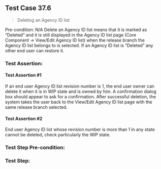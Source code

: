 ## Test Case 37.6

> Deleting an Agency ID list

Pre-condition: N/A
Delete an Agency ID list means that it is marked as “Deleted” and it is still displayed in the Agency ID list page (Core Component -> View/Edit Agency ID list) when the release branch the Agency ID list belongs to is selected. If an Agency ID list is “Deleted” any other end user can restore it.


### Test Assertion:

#### Test Assertion #1
If an end user Agency ID list revision number is 1, the end user owner can delete it when it is in WIP state and is owned by him. A confirmation dialog box should appear to ask for a confirmation.  After successful deletion, the system takes the user back to the View/Edit Agency ID list page with the same release branch selected.

#### Test Assertion #2
End user Agency ID list whose revision number is more than 1 in any state cannot be deleted, check particularly the WIP state.

### Test Step Pre-condition:



### Test Step: